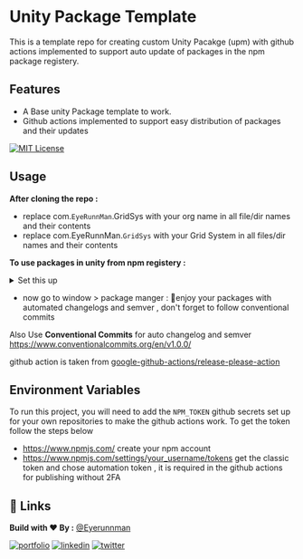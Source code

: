 
# Unity Package Template

This is a template repo for creating custom Unity Pacakge (upm) with github actions implemented to support auto update of packages in the npm package registery.


## Features

- A Base unity Package template to work.
- Github actions implemented to support easy distribution of packages and their updates


[![MIT License](https://img.shields.io/badge/License-MIT-green.svg)](https://choosealicense.com/licenses/mit/)

## Usage

**After cloning the repo :** 
- replace com.`EyeRunnMan`.GridSys with your org name in all file/dir names and their contents
- replace com.EyeRunnMan.`GridSys` with your Grid System  in all files/dir names and their contents 

**To use packages in unity from npm registery :**
<details>
  <summary>Set this up</summary>

  ![image](https://user-images.githubusercontent.com/46531095/209373322-f06beee7-9339-454f-ab50-aef27b97a05e.png)

</details>

- now go to window > package manger : 🎉enjoy your packages with automated changelogs and semver , don't forget to follow conventional commits

  

Also Use **Conventional Commits** for auto changelog and semver https://www.conventionalcommits.org/en/v1.0.0/

github action is taken from [google-github-actions/release-please-action](https://github.com/google-github-actions/release-please-action#automating-publication-to-npm)
## Environment Variables

To run this project, you will need to add the `NPM_TOKEN` github secrets set up for your own repositories to make the github actions work.
To get the token follow the steps below
- https://www.npmjs.com/ create your npm account
- https://www.npmjs.com/settings/your_username/tokens get the classic token and chose automation token , it is required in the github actions for publishing without 2FA




## 🔗 Links
**Build with ❤ By :**  [@Eyerunnman](https://www.github.com/eyerunnman)

[![portfolio](https://img.shields.io/badge/my_portfolio-000?style=for-the-badge&logo=ko-fi&logoColor=white)](https://eyerunnman.github.io/)
[![linkedin](https://img.shields.io/badge/linkedin-0A66C2?style=for-the-badge&logo=linkedin&logoColor=white)](https://www.linkedin.com/in/karanbatradev/)
[![twitter](https://img.shields.io/badge/twitter-1DA1F2?style=for-the-badge&logo=twitter&logoColor=white)](https://twitter.com/EyeRunnMan)

